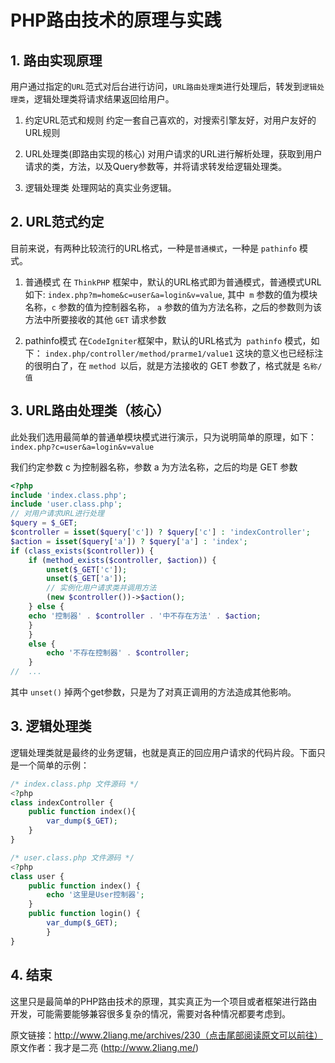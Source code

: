 # PHP路由技术的原理与实践
## 1. 路由实现原理
用户通过指定的`URL`范式对后台进行访问，`URL路由处理类`进行处理后，转发到`逻辑处理类`，逻辑处理类将请求结果返回给用户。

1. 约定URL范式和规则
	约定一套自己喜欢的，对搜索引擎友好，对用户友好的URL规则

2. URL处理类(即路由实现的核心)
	对用户请求的URL进行解析处理，获取到用户请求的类，方法，以及Query参数等，并将请求转发给逻辑处理类。

3. 逻辑处理类
	处理网站的真实业务逻辑。

## 2. URL范式约定
目前来说，有两种比较流行的URL格式，一种是`普通模式`，一种是 `pathinfo` 模式。

1. 普通模式
在 `ThinkPHP` 框架中，默认的URL格式即为普通模式，普通模式URL如下: `index.php?m=home&c=user&a=login&v=value`, 其中` m` 参数的值为模块名称，`c` 参数的值为控制器名称， `a` 参数的值为方法名称，之后的参数则为该方法中所要接收的其他 `GET` 请求参数

2. pathinfo模式
在` CodeIgniter `框架中，默认的URL格式为` pathinfo` 模式，如下：
`index.php/controller/method/prarme1/value1`
这块的意义也已经标注的很明白了，在 `method `以后，就是方法接收的 GET 参数了，格式就是 `名称/值`

## 3. URL路由处理类（核心）
此处我们选用最简单的普通单模块模式进行演示，只为说明简单的原理，如下：
`index.php?c=user&a=login&v=value`

我们约定参数 c 为控制器名称，参数 a 为方法名称，之后的均是 GET 参数
```php
<?php
include 'index.class.php';
include 'user.class.php';
// 对用户请求URL进行处理
$query = $_GET;
$controller = isset($query['c']) ? $query['c'] : 'indexController';
$action = isset($query['a']) ? $query['a'] : 'index';
if (class_exists($controller)) {
	if (method_exists($controller, $action)) {
		unset($_GET['c']);
		unset($_GET['a']);
		// 实例化用户请求类并调用方法
		(new $controller())->$action();
	} else {
	echo '控制器' . $controller . '中不存在方法' . $action;
	}
	} 
	else {
		echo '不存在控制器' . $controller;
	}
//	...
```
其中 `unset()` 掉两个get参数，只是为了对真正调用的方法造成其他影响。

## 3. 逻辑处理类
逻辑处理类就是最终的业务逻辑，也就是真正的回应用户请求的代码片段。下面只是一个简单的示例：

```php
/* index.class.php 文件源码 */
<?php
class indexController {
	public function index(){
		var_dump($_GET);
	}
}
```
```php
/* user.class.php 文件源码 */
<?php
class user {
	public function index() {
		echo '这里是User控制器';
	}
	public function login() {
		var_dump($_GET);
		}
}
```

## 4. 结束
这里只是最简单的PHP路由技术的原理，其实真正为一个项目或者框架进行路由开发，可能需要能够兼容很多复杂的情况，需要对各种情况都要考虑到。

原文链接：http://www.2liang.me/archives/230（点击尾部阅读原文可以前往）
原文作者：我才是二亮 (http://www.2liang.me/)


